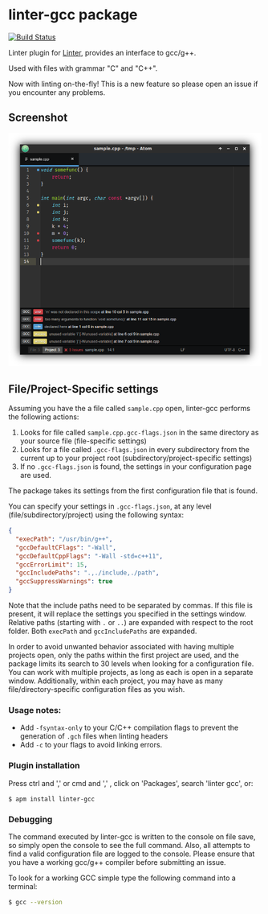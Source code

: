 # linter-gcc package
[![Build Status](https://travis-ci.org/hebaishi/linter-gcc.svg?branch=master)](https://travis-ci.org/hebaishi/linter-gcc)

Linter plugin for [Linter](https://github.com/AtomLinter/Linter), provides an interface to gcc/g++.

Used with files with grammar "C" and "C++".

Now with linting on-the-fly! This is a new feature so please open an issue if you encounter any problems.

## Screenshot

![linter-gcc screenshot](https://github.com/hebaishi/images/blob/master/lintergcc-screenshot.png?raw=true)

## File/Project-Specific settings

Assuming you have the a file called ```sample.cpp``` open, linter-gcc performs the following actions:

1. Looks for file called ```sample.cpp.gcc-flags.json``` in the same directory as your source file (file-specific settings)
2. Looks for a file called ```.gcc-flags.json``` in every subdirectory from the current up to your project root (subdirectory/project-specific settings)
3. If no ```.gcc-flags.json``` is found, the settings in your configuration page are used.

The package takes its settings from the first configuration file that is found.

You can specify your settings in ```.gcc-flags.json```, at any level (file/subdirectory/project) using the following syntax:

```json
{
  "execPath": "/usr/bin/g++",
  "gccDefaultCFlags": "-Wall",
  "gccDefaultCppFlags": "-Wall -std=c++11",
  "gccErrorLimit": 15,
  "gccIncludePaths": ".,./include,./path",
  "gccSuppressWarnings": true
}
```

Note that the include paths need to be separated by commas. If this file is present, it will replace the settings you specified in the settings window. Relative paths (starting with ```.``` or ```..```) are expanded with respect to the root folder. Both ```execPath``` and ```gccIncludePaths``` are expanded.

In order to avoid unwanted behavior associated with having multiple projects open, only the paths within the first project are used, and the package limits its search to 30 levels when looking for a configuration file. You can work with multiple projects, as long as each is open in a separate window. Additionally, within each project, you may have as many file/directory-specific configuration files as you wish.

### Usage notes:
* Add ```-fsyntax-only``` to your C/C++ compilation flags to prevent the generation of ```.gch``` files when linting headers
* Add ```-c``` to your flags to avoid linking errors.

### Plugin installation
Press ctrl and ',' or cmd and ',' , click on 'Packages', search 'linter gcc', or:
```
$ apm install linter-gcc
```
### Debugging
The command executed by linter-gcc is written to the console on file save, so simply open the console to see the full command. Also, all attempts to find a valid configuration file are logged to the console. Please ensure that you have a working gcc/g++ compiler before submitting an issue.

To look for a working GCC simple type the following command into a terminal:
```bash
$ gcc --version
```
